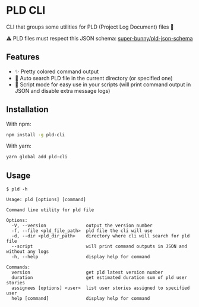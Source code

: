 # PLD CLI

CLI that groups some utilities for PLD (Project Log Document) files 🔧

⚠ PLD files must respect this JSON schema: [super-bunny/pld-json-schema](https://github.com/super-bunny/pld-json-schema)

## Features

- ✨ Pretty colored command output
- 🔎 Auto search PLD file in the current directory (or specified one)
- 📜 Script mode for easy use in your scripts (will print command output in JSON and disable extra message logs)

## Installation

With npm:

```bash
npm install -g pld-cli
```

With yarn:

```bash
yarn global add pld-cli
```

## Usage

```
$ pld -h

Usage: pld [options] [command]

Command line utility for pld file

Options:
  -V, --version               output the version number
  -f, --file <pld_file_path>  pld file the cli will use
  -d, --dir <pld_dir_path>    directory where cli will search for pld file
  --script                    will print command outputs in JSON and without any logs
  -h, --help                  display help for command

Commands:
  version                     get pld latest version number
  duration                    get estimated duration sum of pld user stories
  assignees [options] <user>  list user stories assigned to specified user
  help [command]              display help for command
```
